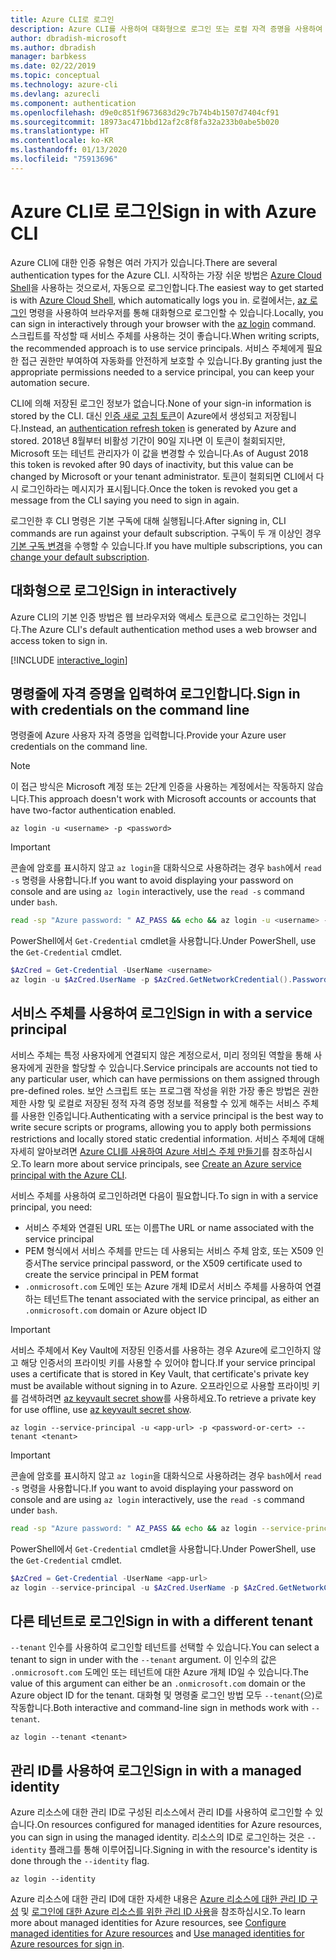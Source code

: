 ```yaml
---
title: Azure CLI로 로그인
description: Azure CLI를 사용하여 대화형으로 로그인 또는 로컬 자격 증명을 사용하여 로그인
author: dbradish-microsoft
ms.author: dbradish
manager: barbkess
ms.date: 02/22/2019
ms.topic: conceptual
ms.technology: azure-cli
ms.devlang: azurecli
ms.component: authentication
ms.openlocfilehash: d9e0c851f9673683d29c7b74b4b1507d7404cf91
ms.sourcegitcommit: 18973ac471bbd12af2c8f8fa32a233b0abe5b020
ms.translationtype: HT
ms.contentlocale: ko-KR
ms.lasthandoff: 01/13/2020
ms.locfileid: "75913696"
---
```

# <a name="sign-in-with-azure-cli"></a><span data-ttu-id="ac2d7-103">Azure CLI로 로그인</span><span class="sxs-lookup"><span data-stu-id="ac2d7-103">Sign in with Azure CLI</span></span> 

<span data-ttu-id="ac2d7-104">Azure CLI에 대한 인증 유형은 여러 가지가 있습니다.</span><span class="sxs-lookup"><span data-stu-id="ac2d7-104">There are several authentication types for the Azure CLI.</span></span> <span data-ttu-id="ac2d7-105">시작하는 가장 쉬운 방법은 [Azure Cloud Shell](/azure/cloud-shell/overview)을 사용하는 것으로서, 자동으로 로그인합니다.</span><span class="sxs-lookup"><span data-stu-id="ac2d7-105">The easiest way to get started is with [Azure Cloud Shell](/azure/cloud-shell/overview), which automatically logs you in.</span></span>
<span data-ttu-id="ac2d7-106">로컬에서는, [az 로그인](/cli/azure/reference-index#az-login) 명령을 사용하여 브라우저를 통해 대화형으로 로그인할 수 있습니다.</span><span class="sxs-lookup"><span data-stu-id="ac2d7-106">Locally, you can sign in interactively through your browser with the [az login](/cli/azure/reference-index#az-login) command.</span></span> <span data-ttu-id="ac2d7-107">스크립트를 작성할 때 서비스 주체를 사용하는 것이 좋습니다.</span><span class="sxs-lookup"><span data-stu-id="ac2d7-107">When writing scripts, the recommended approach is to use service principals.</span></span> <span data-ttu-id="ac2d7-108">서비스 주체에게 필요한 접근 권한만 부여하여 자동화를 안전하게 보호할 수 있습니다.</span><span class="sxs-lookup"><span data-stu-id="ac2d7-108">By granting just the appropriate permissions needed to a service principal, you can keep your automation secure.</span></span>

<span data-ttu-id="ac2d7-109">CLI에 의해 저장된 로그인 정보가 없습니다.</span><span class="sxs-lookup"><span data-stu-id="ac2d7-109">None of your sign-in information is stored by the CLI.</span></span> <span data-ttu-id="ac2d7-110">대신 [인증 새로 고침 토큰](https://docs.microsoft.com/azure/active-directory/develop/v1-id-and-access-tokens#refresh-tokens)이 Azure에서 생성되고 저장됩니다.</span><span class="sxs-lookup"><span data-stu-id="ac2d7-110">Instead, an [authentication refresh token](https://docs.microsoft.com/azure/active-directory/develop/v1-id-and-access-tokens#refresh-tokens) is generated by Azure and stored.</span></span> <span data-ttu-id="ac2d7-111">2018년 8월부터 비활성 기간이 90일 지나면 이 토큰이 철회되지만, Microsoft 또는 테넌트 관리자가 이 값을 변경할 수 있습니다.</span><span class="sxs-lookup"><span data-stu-id="ac2d7-111">As of August 2018 this token is revoked after 90 days of inactivity, but this value can be changed by Microsoft or your tenant administrator.</span></span> <span data-ttu-id="ac2d7-112">토큰이 철회되면 CLI에서 다시 로그인하라는 메시지가 표시됩니다.</span><span class="sxs-lookup"><span data-stu-id="ac2d7-112">Once the token is revoked you get a message from the CLI saying you need to sign in again.</span></span>

<span data-ttu-id="ac2d7-113">로그인한 후 CLI 명령은 기본 구독에 대해 실행됩니다.</span><span class="sxs-lookup"><span data-stu-id="ac2d7-113">After signing in, CLI commands are run against your default subscription.</span></span> <span data-ttu-id="ac2d7-114">구독이 두 개 이상인 경우 [기본 구독 변경](manage-azure-subscriptions-azure-cli.md)을 수행할 수 있습니다.</span><span class="sxs-lookup"><span data-stu-id="ac2d7-114">If you have multiple subscriptions, you can [change your default subscription](manage-azure-subscriptions-azure-cli.md).</span></span>

## <a name="sign-in-interactively"></a><span data-ttu-id="ac2d7-115">대화형으로 로그인</span><span class="sxs-lookup"><span data-stu-id="ac2d7-115">Sign in interactively</span></span>

<span data-ttu-id="ac2d7-116">Azure CLI의 기본 인증 방법은 웹 브라우저와 액세스 토큰으로 로그인하는 것입니다.</span><span class="sxs-lookup"><span data-stu-id="ac2d7-116">The Azure CLI's default authentication method uses a web browser and access token to sign in.</span></span>

[!INCLUDE [interactive_login](includes/interactive-login.md)]

## <a name="sign-in-with-credentials-on-the-command-line"></a><span data-ttu-id="ac2d7-117">명령줄에 자격 증명을 입력하여 로그인합니다.</span><span class="sxs-lookup"><span data-stu-id="ac2d7-117">Sign in with credentials on the command line</span></span>

<span data-ttu-id="ac2d7-118">명령줄에 Azure 사용자 자격 증명을 입력합니다.</span><span class="sxs-lookup"><span data-stu-id="ac2d7-118">Provide your Azure user credentials on the command line.</span></span>

> [!Note]
> <span data-ttu-id="ac2d7-119">이 접근 방식은 Microsoft 계정 또는 2단계 인증을 사용하는 계정에서는 작동하지 않습니다.</span><span class="sxs-lookup"><span data-stu-id="ac2d7-119">This approach doesn't work with Microsoft accounts or accounts that have two-factor authentication enabled.</span></span>

```azurecli-interactive
az login -u <username> -p <password>
```

> [!IMPORTANT]
> <span data-ttu-id="ac2d7-120">콘솔에 암호를 표시하지 않고 `az login`을 대화식으로 사용하려는 경우 `bash`에서 `read -s` 명령을 사용합니다.</span><span class="sxs-lookup"><span data-stu-id="ac2d7-120">If you want to avoid displaying your password on console and are using `az login` interactively, use the `read -s` command under `bash`.</span></span>
>
> ```bash
> read -sp "Azure password: " AZ_PASS && echo && az login -u <username> -p $AZ_PASS
> ```
>
> <span data-ttu-id="ac2d7-121">PowerShell에서 `Get-Credential` cmdlet을 사용합니다.</span><span class="sxs-lookup"><span data-stu-id="ac2d7-121">Under PowerShell, use the `Get-Credential` cmdlet.</span></span>
>
> ```powershell
> $AzCred = Get-Credential -UserName <username>
> az login -u $AzCred.UserName -p $AzCred.GetNetworkCredential().Password
> ```

## <a name="sign-in-with-a-service-principal"></a><span data-ttu-id="ac2d7-122">서비스 주체를 사용하여 로그인</span><span class="sxs-lookup"><span data-stu-id="ac2d7-122">Sign in with a service principal</span></span>

<span data-ttu-id="ac2d7-123">서비스 주체는 특정 사용자에게 연결되지 않은 계정으로서, 미리 정의된 역할을 통해 사용자에게 권한을 할당할 수 있습니다.</span><span class="sxs-lookup"><span data-stu-id="ac2d7-123">Service principals are accounts not tied to any particular user, which can have permissions on them assigned through pre-defined roles.</span></span> <span data-ttu-id="ac2d7-124">보안 스크립트 또는 프로그램 작성을 위한 가장 좋은 방법은 권한 제한 사항 및 로컬로 저장된 정적 자격 증명 정보를 적용할 수 있게 해주는 서비스 주체를 사용한 인증입니다.</span><span class="sxs-lookup"><span data-stu-id="ac2d7-124">Authenticating with a service principal is the best way to write secure scripts or programs, allowing you to apply both permissions restrictions and locally stored static credential information.</span></span> <span data-ttu-id="ac2d7-125">서비스 주체에 대해 자세히 알아보려면 [Azure CLI를 사용하여 Azure 서비스 주체 만들기](create-an-azure-service-principal-azure-cli.md)를 참조하십시오.</span><span class="sxs-lookup"><span data-stu-id="ac2d7-125">To learn more about service principals, see [Create an Azure service principal with the Azure CLI](create-an-azure-service-principal-azure-cli.md).</span></span>

<span data-ttu-id="ac2d7-126">서비스 주체를 사용하여 로그인하려면 다음이 필요합니다.</span><span class="sxs-lookup"><span data-stu-id="ac2d7-126">To sign in with a service principal, you need:</span></span>

* <span data-ttu-id="ac2d7-127">서비스 주체와 연결된 URL 또는 이름</span><span class="sxs-lookup"><span data-stu-id="ac2d7-127">The URL or name associated with the service principal</span></span>
* <span data-ttu-id="ac2d7-128">PEM 형식에서 서비스 주체를 만드는 데 사용되는 서비스 주체 암호, 또는 X509 인증서</span><span class="sxs-lookup"><span data-stu-id="ac2d7-128">The service principal password, or the X509 certificate used to create the service principal in PEM format</span></span>
* <span data-ttu-id="ac2d7-129">`.onmicrosoft.com` 도메인 또는 Azure 개체 ID로서 서비스 주체를 사용하여 연결하는 테넌트</span><span class="sxs-lookup"><span data-stu-id="ac2d7-129">The tenant associated with the service principal, as either an `.onmicrosoft.com` domain or Azure object ID</span></span>

> [!IMPORTANT]
>
> <span data-ttu-id="ac2d7-130">서비스 주체에서 Key Vault에 저장된 인증서를 사용하는 경우 Azure에 로그인하지 않고 해당 인증서의 프라이빗 키를 사용할 수 있어야 합니다.</span><span class="sxs-lookup"><span data-stu-id="ac2d7-130">If your service principal uses a certificate that is stored in Key Vault, that certificate's private key must be available without signing in to Azure.</span></span> <span data-ttu-id="ac2d7-131">오프라인으로 사용할 프라이빗 키를 검색하려면 [az keyvault secret show](/cli/azure/keyvault/secret)를 사용하세요.</span><span class="sxs-lookup"><span data-stu-id="ac2d7-131">To retrieve a private key for use offline, use [az keyvault secret show](/cli/azure/keyvault/secret).</span></span>

```azurecli-interactive
az login --service-principal -u <app-url> -p <password-or-cert> --tenant <tenant>
```

> [!IMPORTANT]
> <span data-ttu-id="ac2d7-132">콘솔에 암호를 표시하지 않고 `az login`을 대화식으로 사용하려는 경우 `bash`에서 `read -s` 명령을 사용합니다.</span><span class="sxs-lookup"><span data-stu-id="ac2d7-132">If you want to avoid displaying your password on console and are using `az login` interactively, use the `read -s` command under `bash`.</span></span>
>
> ```bash
> read -sp "Azure password: " AZ_PASS && echo && az login --service-principal -u <app-url> -p $AZ_PASS --tenant <tenant>
> ```
>
> <span data-ttu-id="ac2d7-133">PowerShell에서 `Get-Credential` cmdlet을 사용합니다.</span><span class="sxs-lookup"><span data-stu-id="ac2d7-133">Under PowerShell, use the `Get-Credential` cmdlet.</span></span>
>
> ```powershell
> $AzCred = Get-Credential -UserName <app-url>
> az login --service-principal -u $AzCred.UserName -p $AzCred.GetNetworkCredential().Password --tenant <tenant>
> ```

## <a name="sign-in-with-a-different-tenant"></a><span data-ttu-id="ac2d7-134">다른 테넌트로 로그인</span><span class="sxs-lookup"><span data-stu-id="ac2d7-134">Sign in with a different tenant</span></span>

<span data-ttu-id="ac2d7-135">`--tenant` 인수를 사용하여 로그인할 테넌트를 선택할 수 있습니다.</span><span class="sxs-lookup"><span data-stu-id="ac2d7-135">You can select a tenant to sign in under with the `--tenant` argument.</span></span> <span data-ttu-id="ac2d7-136">이 인수의 값은 `.onmicrosoft.com` 도메인 또는 테넌트에 대한 Azure 개체 ID일 수 있습니다.</span><span class="sxs-lookup"><span data-stu-id="ac2d7-136">The value of this argument can either be an `.onmicrosoft.com` domain or the Azure object ID for the tenant.</span></span> <span data-ttu-id="ac2d7-137">대화형 및 명령줄 로그인 방법 모두 `--tenant`(으)로 작동합니다.</span><span class="sxs-lookup"><span data-stu-id="ac2d7-137">Both interactive and command-line sign in methods work with `--tenant`.</span></span>

```azurecli-interactive
az login --tenant <tenant>
```

## <a name="sign-in-with-a-managed-identity"></a><span data-ttu-id="ac2d7-138">관리 ID를 사용하여 로그인</span><span class="sxs-lookup"><span data-stu-id="ac2d7-138">Sign in with a managed identity</span></span>

<span data-ttu-id="ac2d7-139">Azure 리소스에 대한 관리 ID로 구성된 리소스에서 관리 ID를 사용하여 로그인할 수 있습니다.</span><span class="sxs-lookup"><span data-stu-id="ac2d7-139">On resources configured for managed identities for Azure resources, you can sign in using the managed identity.</span></span> <span data-ttu-id="ac2d7-140">리소스의 ID로 로그인하는 것은 `--identity` 플래그를 통해 이루어집니다.</span><span class="sxs-lookup"><span data-stu-id="ac2d7-140">Signing in with the resource's identity is done through the `--identity` flag.</span></span>

```azurecli-interactive
az login --identity
```

<span data-ttu-id="ac2d7-141">Azure 리소스에 대한 관리 ID에 대한 자세한 내용은 [Azure 리소스에 대한 관리 ID 구성](https://docs.microsoft.com/azure/active-directory/managed-identities-azure-resources/qs-configure-cli-windows-vm) 및 [로그인에 대한 Azure 리소스를 위한 관리 ID 사용](https://docs.microsoft.com/azure/active-directory/managed-identities-azure-resources/how-to-use-vm-sign-in)을 참조하십시오.</span><span class="sxs-lookup"><span data-stu-id="ac2d7-141">To learn more about managed identities for Azure resources, see [Configure managed identities for Azure resources](https://docs.microsoft.com/azure/active-directory/managed-identities-azure-resources/qs-configure-cli-windows-vm) and [Use managed identities for Azure resources for sign in](https://docs.microsoft.com/azure/active-directory/managed-identities-azure-resources/how-to-use-vm-sign-in).</span></span>

